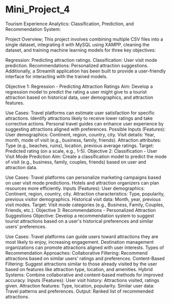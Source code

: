 # Mini_Project_4
Tourism Experience Analytics: Classification, Prediction, and Recommendation System:

Project Overview;
This project involves combining multiple CSV files into a single dataset, integrating it with MySQL using XAMPP, cleaning the dataset, and training machine learning models for three key objectives:

Regression: Predicting attraction ratings.
Classification: User visit mode prediction.
Recommendations: Personalized attraction suggestions.
Additionally, a Streamlit application has been built to provide a user-friendly interface for interacting with the trained models.

Objective 1: Regression - Predicting Attraction Ratings
Aim:
Develop a regression model to predict the rating a user might give to a tourist attraction based on historical data, user demographics, and attraction features.

Use Cases:
Travel platforms can estimate user satisfaction for specific attractions.
Identify attractions likely to receive lower ratings and take corrective actions.
Personal travel guides can enhance user experience by suggesting attractions aligned with preferences.
Possible Inputs (Features):
User demographics: Continent, region, country, city.
Visit details: Year, month, mode of visit (e.g., business, family, friends).
Attraction attributes: Type (e.g., beaches, ruins), location, previous average ratings.
Target:
Predicted rating (on a scale, e.g., 1-5).
Objective 2: Classification - User Visit Mode Prediction
Aim:
Create a classification model to predict the mode of visit (e.g., business, family, couples, friends) based on user and attraction data.

Use Cases:
Travel platforms can personalize marketing campaigns based on user visit mode predictions.
Hotels and attraction organizers can plan resources more efficiently.
Inputs (Features):
User demographics: Continent, region, country, city.
Attraction characteristics: Type, popularity, previous visitor demographics.
Historical visit data: Month, year, previous visit modes.
Target:
Visit mode categories (e.g., Business, Family, Couples, Friends, etc.).
Objective 3: Recommendations - Personalized Attraction Suggestions
Objective:
Develop a recommendation system to suggest tourist attractions based on a user's historical preferences and similar users’ preferences.

Use Cases:
Travel platforms can guide users toward attractions they are most likely to enjoy, increasing engagement.
Destination management organizations can promote attractions aligned with user interests.
Types of Recommendation Approaches:
Collaborative Filtering: Recommend attractions based on similar users' ratings and preferences.
Content-Based Filtering: Suggest attractions similar to those already visited by the user based on features like attraction type, location, and amenities.
Hybrid Systems: Combine collaborative and content-based methods for improved accuracy.
Inputs (Features):
User visit history: Attractions visited, ratings given.
Attraction features: Type, location, popularity.
Similar user data: Travel patterns and preferences.
Output:
Ranked list of recommended attractions.
